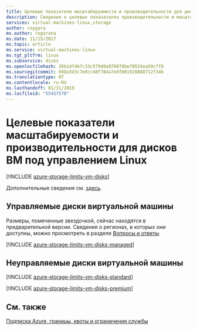 ```yaml
---
title: Целевые показатели масштабируемости и производительности для дисков ВМ под управлением Linux (Microsoft Azure) | Документация Майкрософт
description: Сведения о целевых показателях производительности и масштабируемости для дисков, подключенных к виртуальным машинам под управлением Linux.
services: virtual-machines-linux,storage
author: roygara
ms.author: rogarana
ms.date: 11/15/2017
ms.topic: article
ms.service: virtual-machines-linux
ms.tgt_pltfrm: linux
ms.subservice: disks
ms.openlocfilehash: 26b14f4b7c33c579d0a078878be70524ea59cff8
ms.sourcegitcommit: 698a3d3c7e0cc48f784a7e8f081928888712f34b
ms.translationtype: HT
ms.contentlocale: ru-RU
ms.lasthandoff: 01/31/2019
ms.locfileid: "55457570"
---
```

# <a name="scalability-and-performance-targets-for-vm-disks-on-linux"></a>Целевые показатели масштабируемости и производительности для дисков ВМ под управлением Linux

[!INCLUDE [azure-storage-limits-vm-disks](../../../includes/azure-storage-limits-vm-disks.md)]

Дополнительные сведения см. [здесь](../../virtual-machines/windows/sizes.md?toc=%2fazure%2fvirtual-machines%2flinux%2ftoc.json).

## <a name="managed-virtual-machine-disks"></a>Управляемые диски виртуальной машины

Размеры, помеченные звездочкой, сейчас находятся в предварительной версии. Сведения о регионах, в которых они доступны, можно просмотреть в разделе [Вопросы и ответы](faq-for-disks.md#new-disk-sizes-managed-and-unmanaged).

[!INCLUDE [azure-storage-limits-vm-disks-managed](../../../includes/azure-storage-limits-vm-disks-managed.md)]

## <a name="unmanaged-virtual-machine-disks"></a>Неуправляемые диски виртуальной машины
[!INCLUDE [azure-storage-limits-vm-disks-standard](../../../includes/azure-storage-limits-vm-disks-standard.md)]

[!INCLUDE [azure-storage-limits-vm-disks-premium](../../../includes/azure-storage-limits-vm-disks-premium.md)]

## <a name="see-also"></a>См. также

[Подписка Azure, границы, квоты и ограничения службы](https://docs.microsoft.com/azure/azure-subscription-service-limits)

